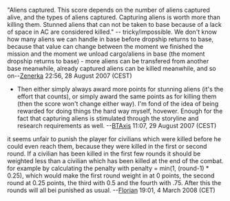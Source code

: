 "Aliens captured. This score depends on the number of aliens captured
alive, and the types of aliens captured. Capturing aliens is worth more
than killing them. Stunned aliens that can not be taken to base because
of a lack of space in AC are considered killed." -- tricky/impossible.
We don't know how many aliens we can handle in base before dropship
returns to base, because that value can change between the moment we
finished the mission and the moment we unload cargo/aliens in base (the
moment dropship returns to base) - more aliens can be transfered from
another base meanwhile, already captured aliens can be killed meanwhile,
and so on--[Zenerka](User:Zenerka "wikilink") 22:56, 28 August 2007
(CEST)

- Then either simply always award more points for stunning aliens (it's
  the effort that counts), or simply award the same points as for
  killing them (then the score won't change either way). I'm fond of the
  idea of being rewarded for doing things the hard way myself, hovewer.
  Enough for the fact that capturing aliens is stimulated through the
  storyline and research requirements as well.
  --[BTAxis](User:BTAxis "wikilink") 11:07, 29 August 2007 (CEST)

it seems unfair to punish the player for civilians which were killed
before he could even reach them, because they were killed in the first
or second round. If a civilian has been killed in the first few rounds
it should be weighted less than a civilian which has been killed at the
end of the combat. for example by calculating the penalty with penalty =
min(1, (round-1) \* 0.25), which would make the first round weight in at
0 points, the second round at 0.25 points, the third with 0.5 and the
fourth with .75. After this the rounds will all bei punished as usual.
--[Florian](User:Florian "wikilink") 19:01, 4 March 2008 (CET)